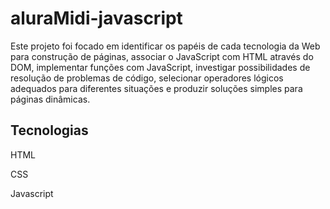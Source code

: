 # aluraMidi-javascript

Este projeto foi focado em identificar os papéis de cada tecnologia da Web para construção de páginas, associar o JavaScript com HTML através do DOM, implementar funções com JavaScript, investigar possibilidades de resolução de problemas de código, selecionar operadores lógicos adequados para diferentes situações e produzir soluções simples para páginas dinâmicas.

## Tecnologias

HTML  

CSS

Javascript
